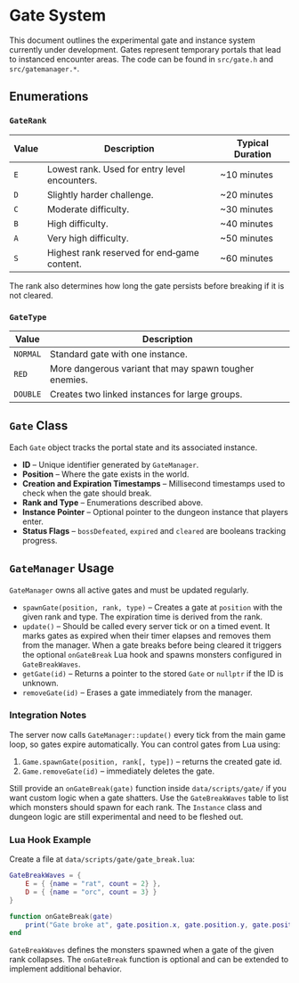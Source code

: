 # Gate System

This document outlines the experimental gate and instance system currently under development. Gates represent temporary portals that lead to instanced encounter areas. The code can be found in `src/gate.h` and `src/gatemanager.*`.

## Enumerations

### `GateRank`

| Value | Description | Typical Duration |
|-------|-------------|------------------|
| `E`   | Lowest rank. Used for entry level encounters. | ~10 minutes |
| `D`   | Slightly harder challenge. | ~20 minutes |
| `C`   | Moderate difficulty. | ~30 minutes |
| `B`   | High difficulty. | ~40 minutes |
| `A`   | Very high difficulty. | ~50 minutes |
| `S`   | Highest rank reserved for end‑game content. | ~60 minutes |

The rank also determines how long the gate persists before breaking if it is not cleared.

### `GateType`

| Value   | Description |
|---------|-------------|
| `NORMAL`| Standard gate with one instance. |
| `RED`   | More dangerous variant that may spawn tougher enemies. |
| `DOUBLE`| Creates two linked instances for large groups. |

## `Gate` Class

Each `Gate` object tracks the portal state and its associated instance.

- **ID** – Unique identifier generated by `GateManager`.
- **Position** – Where the gate exists in the world.
- **Creation and Expiration Timestamps** – Millisecond timestamps used to check when the gate should break.
- **Rank and Type** – Enumerations described above.
- **Instance Pointer** – Optional pointer to the dungeon instance that players enter.
- **Status Flags** – `bossDefeated`, `expired` and `cleared` are booleans tracking progress.

## `GateManager` Usage

`GateManager` owns all active gates and must be updated regularly.

- `spawnGate(position, rank, type)` – Creates a gate at `position` with the given rank and type. The expiration time is derived from the rank.
- `update()` – Should be called every server tick or on a timed event. It marks gates as expired when their timer elapses and removes them from the manager. When a gate breaks before being cleared it triggers the optional `onGateBreak` Lua hook and spawns monsters configured in `GateBreakWaves`.
- `getGate(id)` – Returns a pointer to the stored `Gate` or `nullptr` if the ID is unknown.
- `removeGate(id)` – Erases a gate immediately from the manager.

### Integration Notes

The server now calls `GateManager::update()` every tick from the main game loop, so gates expire automatically. You can control gates from Lua using:

1. `Game.spawnGate(position, rank[, type])` – returns the created gate id.
2. `Game.removeGate(id)` – immediately deletes the gate.

Still provide an `onGateBreak(gate)` function inside `data/scripts/gate/` if you want custom logic when a gate shatters. Use the `GateBreakWaves` table to list which monsters should spawn for each rank. The `Instance` class and dungeon logic are still experimental and need to be fleshed out.

### Lua Hook Example

Create a file at `data/scripts/gate/gate_break.lua`:

```lua
GateBreakWaves = {
    E = { {name = "rat", count = 2} },
    D = { {name = "orc", count = 3} }
}

function onGateBreak(gate)
    print("Gate broke at", gate.position.x, gate.position.y, gate.position.z)
end
```

`GateBreakWaves` defines the monsters spawned when a gate of the given rank collapses. The `onGateBreak` function is optional and can be extended to implement additional behavior.

